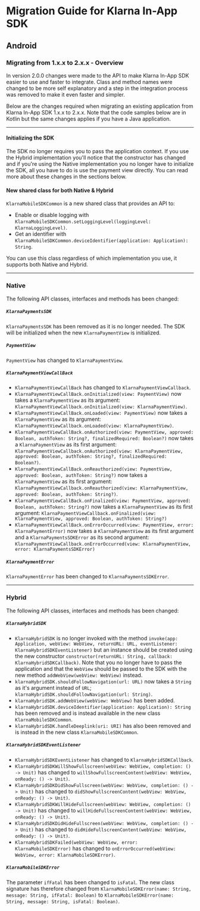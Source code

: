 # Migration Guide for Klarna In-App SDK

## Android

### Migrating from 1.x.x to 2.x.x - Overview
In version 2.0.0 changes were made to the API to make Klarna In-App SDK easier to use and faster to integrate. Class and method names were changed to be more self explanatory and a step in the integration process was removed to make it even faster and simpler.

Below are the changes required when migrating an existing application from Klarna In-App SDK 1.x.x to 2.x.x. Note that the code samples below are in Kotlin but the same changes applies if you have a Java application.

---

#### Initializing the SDK
The SDK no longer requires you to pass the application context. If you use the Hybrid implementation you'll notice that the constructor has changed and if you're using the Native implementation you no longer have to initialize the SDK, all you have to do is use the payment view directly. You can read more about these changes in the sections below.

#### New shared class for both Native & Hybrid
`KlarnaMobileSDKCommon` is a new shared class that provides an API to:

* Enable or disable logging with `KlarnaMobileSDKCommon.setLoggingLevel(loggingLevel: KlarnaLoggingLevel)`.
* Get an identifier with `KlarnaMobileSDKCommon.deviceIdentifier(application: Application): String`.

You can use this class regardless of which implementation you use, it supports both Native and Hybrid.

---

### Native
The following API classes, interfaces and methods has been changed:

##### `KlarnaPaymentsSDK`
`KlarnaPaymentsSDK` has been removed as it is no longer needed. The SDK will be initialized when the new `KlarnaPaymentView` is initialized.

##### `PaymentView`
`PaymentView` has changed to `KlarnaPaymentView`.

##### `KlarnaPaymentViewCallBack`

* `KlarnaPaymentViewCallBack` has changed to `KlarnaPaymentViewCallback`.
* `KlarnaPaymentViewCallBack.onInitialized(view: PaymentView)` now takes a `KlarnaPaymentView` as its argument: `KlarnaPaymentViewCallback.onInitialized(view: KlarnaPaymentView)`.
* `KlarnaPaymentViewCallBack.onLoaded(view: PaymentView)` now takes a `KlarnaPaymentView` as its argument: `KlarnaPaymentViewCallback.onLoaded(view: KlarnaPaymentView)`.
* `KlarnaPaymentViewCallBack.onAuthorized(view: PaymentView, approved: Boolean, authToken: String?, finalizedRequired: Boolean?)` now takes a `KlarnaPaymentView` as its first argument: `KlarnaPaymentViewCallback.onAuthorized(view: KlarnaPaymentView, approved: Boolean, authToken: String?, finalizedRequired: Boolean?)`.
* `KlarnaPaymentViewCallBack.onReauthorized(view: PaymentView, approved: Boolean, authToken: String?)` now takes a `KlarnaPaymentView` as its first argument: `KlarnaPaymentViewCallback.onReauthorized(view: KlarnaPaymentView, approved: Boolean, authToken: String?)`.
* `KlarnaPaymentViewCallBack.onFinalized(view: PaymentView, approved: Boolean, authToken: String?)` now takes a `KlarnaPaymentView` as its first argument: `KlarnaPaymentViewCallback.onFinalized(view: KlarnaPaymentView, approved: Boolean, authToken: String?)`
* `KlarnaPaymentViewCallBack.onErrorOccurred(view: PaymentView, error: KlarnaPaymentError)` now takes a `KlarnaPaymentView` as its first argument and a `KlarnaPaymentsSDKError` as its second argument: `KlarnaPaymentViewCallback.onErrorOccurred(view: KlarnaPaymentView, error: KlarnaPaymentsSDKError)`

##### `KlarnaPaymentError`

`KlarnaPaymentError` has been changed to `KlarnaPaymentsSDKError`.

---

### Hybrid
The following API classes, interfaces and methods has been changed:

##### `KlarnaHybridSDK`

* `KlarnaHybridSDK` is no longer invoked with the method `invoke(app: Application, webView: WebView, returnURL: URL, eventListener: KlarnaHybridSDKEventListener)` but an instance should be created using the new constructor `constructor(returnURL: String, callback: KlarnaHybridSDKCallback)`. Note that you no longer have to pass the application and that the `WebView` should be passed to the SDK with the new method `addWebView(webView: WebView)` instead.
* `klarnaHybridSDK.shouldFollowNavigation(url: URL)` now takes a `String` as it's argument instead of `URL`; `klarnaHybridSDK.shouldFollowNavigation(url: String)`.
* `klarnaHybridSDK.addWebView(webView: WebView)` has been added.
* `klarnaHybridSDK.deviceIdentifier(application: Application): String` has been removed and is instead available in the new class `KlarnaMobileSDKCommon`.
* `klarnaHybridSDK.handleDeeplink(uri: URI)` has also been removed and is instead in the new class `KlarnaMobileSDKCommon`.

##### `KlarnaHybridSDKEventListener`

* `KlarnaHybridSDKEventListener` has changed to `KlarnaHybridSDKCallback`.
* `KlarnaHybridSDKWillShowFullscreen(webView: WebView, completion: () -> Unit)` has changed to `willShowFullscreenContent(webView: WebView, onReady: () -> Unit)`.
* `KlarnaHybridSDKDidShowFullscreen(webView: WebView, completion: () -> Unit)` has changed to `didShowFullscreenContent(webView: WebView, onReady: () -> Unit)`.
* `KlarnaHybridSDKWillHideFullscreen(webView: WebView, completion: () -> Unit)` has changed to `willHideFullscreenContent(webView: WebView, onReady: () -> Unit)`.
* `KlarnaHybridSDKDidHideFullscreen(webView: WebView, completion: () -> Unit)` has changed to `didHideFullscreenContent(webView: WebView, onReady: () -> Unit)`.
* `KlarnaHybridSDKFailed(webView: WebView, error: KlarnaMobileSDKError)` has changed to `onErrorOccurred(webView: WebView, error: KlarnaMobileSDKError)`.

##### `KlarnaMobileSDKError`
The parameter `ifFatal` has been changed to `isFatal`. The new class signature has therefore changed from `KlarnaMobileSDKError(name: String, message: String, ifFatal: Boolean)` to `KlarnaMobileSDKError(name: String, message: String, isFatal: Boolean)`.
